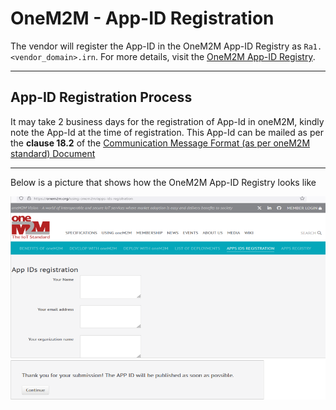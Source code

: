# OneM2M - App-ID Registration

The vendor will register the App-ID in the OneM2M App-ID Registry as `Ra1.<vendor_domain>.irn`. For more details, visit the <a href="https://www.onem2m.org/using-onem2m/apps-ids-registration" target="_blank">OneM2M App-ID Registry</a>.

---

## App-ID Registration Process  
It may take 2 business days for the registration of App-Id in oneM2M, kindly note the App-Id at the time of registration. This App-Id can be mailed as per the **clause 18.2** of the <a href="https://drive.google.com/file/d/1AlJyqVTAuHws3nKtmze3yb9llTVZrAXd/view?pli=1" target="_blank">Communication Message Format (as per oneM2M standard) Document</a>

---

Below is a picture that shows how the OneM2M App-ID Registry looks like

![Apps IDs Registration (onem2m.org)](../../images/onem2m_appid_registration.png)
